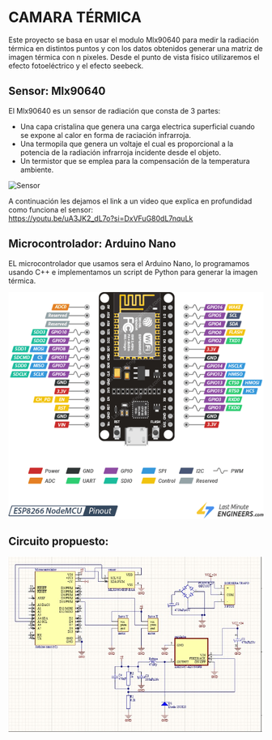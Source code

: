 # CAMARA TÉRMICA

Este proyecto se basa en usar el modulo Mlx90640 para medir la radiación térmica en distintos puntos y con los datos obtenidos generar una matriz de imagen térmica con n pixeles.
Desde el punto de vista físico utilizaremos el efecto fotoeléctrico y el efecto seebeck.

## Sensor: Mlx90640
El Mlx90640 es un sensor de radiación que consta de 3 partes:
- Una capa cristalina que genera una carga electrica superficial cuando se expone al calor en forma de raciación infrarroja.
- Una termopila que genera un voltaje el cual es proporcional a la potencia de la radiación infrarroja incidente desde el objeto.
- Un termistor que se emplea para la compensación de la temperatura ambiente.

![Sensor](Imagenes/MLX90640.png)

A continuación les dejamos el link a un video que explica en profundidad como funciona el sensor:  
https://youtu.be/uA3JK2_dL7o?si=DxVFuG80dL7nquLk

## Microcontrolador: Arduino Nano
EL microcontrolador que usamos sera el Arduino Nano, lo programamos usando C++ e implementamos un script de Python para generar la imagen térmica.

![Microcontrolador](Imagenes/ESP8266-Pinout.png)

## Circuito propuesto:
![Circuito](Imagenes/schematic.png)

